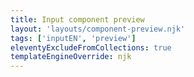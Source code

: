 ```yaml
---
title: Input component preview
layout: 'layouts/component-preview.njk'
tags: ['inputEN', 'preview']
eleventyExcludeFromCollections: true
templateEngineOverride: njk
---
```


<gcds-input input-id="input-example" label="Label" hint="Hint / Example message.">
</gcds-input>
